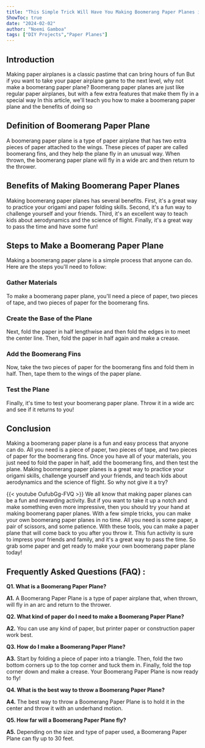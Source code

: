```yaml
---
title: "This Simple Trick Will Have You Making Boomerang Paper Planes in No Time!"
ShowToc: true 
date: "2024-02-02"
author: "Noemi Gamboa" 
tags: ["DIY Projects","Paper Planes"]
---
```

## Introduction

Making paper airplanes is a classic pastime that can bring hours of fun But if you want to take your paper airplane game to the next level, why not make a boomerang paper plane? Boomerang paper planes are just like regular paper airplanes, but with a few extra features that make them fly in a special way In this article, we'll teach you how to make a boomerang paper plane and the benefits of doing so

## Definition of Boomerang Paper Plane

A boomerang paper plane is a type of paper airplane that has two extra pieces of paper attached to the wings. These pieces of paper are called boomerang fins, and they help the plane fly in an unusual way. When thrown, the boomerang paper plane will fly in a wide arc and then return to the thrower.

## Benefits of Making Boomerang Paper Planes

Making boomerang paper planes has several benefits. First, it's a great way to practice your origami and paper folding skills. Second, it's a fun way to challenge yourself and your friends. Third, it's an excellent way to teach kids about aerodynamics and the science of flight. Finally, it's a great way to pass the time and have some fun!

## Steps to Make a Boomerang Paper Plane

Making a boomerang paper plane is a simple process that anyone can do. Here are the steps you'll need to follow:

### Gather Materials

To make a boomerang paper plane, you'll need a piece of paper, two pieces of tape, and two pieces of paper for the boomerang fins.

### Create the Base of the Plane

Next, fold the paper in half lengthwise and then fold the edges in to meet the center line. Then, fold the paper in half again and make a crease.

### Add the Boomerang Fins

Now, take the two pieces of paper for the boomerang fins and fold them in half. Then, tape them to the wings of the paper plane.

### Test the Plane

Finally, it's time to test your boomerang paper plane. Throw it in a wide arc and see if it returns to you!

## Conclusion

Making a boomerang paper plane is a fun and easy process that anyone can do. All you need is a piece of paper, two pieces of tape, and two pieces of paper for the boomerang fins. Once you have all of your materials, you just need to fold the paper in half, add the boomerang fins, and then test the plane. Making boomerang paper planes is a great way to practice your origami skills, challenge yourself and your friends, and teach kids about aerodynamics and the science of flight. So why not give it a try?

{{< youtube OufubGg-FVQ >}} 
We all know that making paper planes can be a fun and rewarding activity. But if you want to take it up a notch and make something even more impressive, then you should try your hand at making boomerang paper planes. With a few simple tricks, you can make your own boomerang paper planes in no time. All you need is some paper, a pair of scissors, and some patience. With these tools, you can make a paper plane that will come back to you after you throw it. This fun activity is sure to impress your friends and family, and it's a great way to pass the time. So grab some paper and get ready to make your own boomerang paper plane today!

## Frequently Asked Questions (FAQ) :
**Q1. What is a Boomerang Paper Plane?**

**A1.** A Boomerang Paper Plane is a type of paper airplane that, when thrown, will fly in an arc and return to the thrower. 

**Q2. What kind of paper do I need to make a Boomerang Paper Plane?**

**A2.** You can use any kind of paper, but printer paper or construction paper work best. 

**Q3. How do I make a Boomerang Paper Plane?**

**A3.** Start by folding a piece of paper into a triangle. Then, fold the two bottom corners up to the top corner and tuck them in. Finally, fold the top corner down and make a crease. Your Boomerang Paper Plane is now ready to fly! 

**Q4. What is the best way to throw a Boomerang Paper Plane?**

**A4.** The best way to throw a Boomerang Paper Plane is to hold it in the center and throw it with an underhand motion. 

**Q5. How far will a Boomerang Paper Plane fly?**

**A5.** Depending on the size and type of paper used, a Boomerang Paper Plane can fly up to 30 feet.



